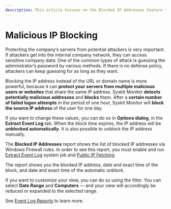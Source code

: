 ```yaml
---
description: This article focuses on the Blocked IP Addresses feature that creates a list of blocked IP addresses via Windows Firewall rules.
---
```


# Malicious IP Blocking

Protecting the company’s servers from potential attackers is very important. If attackers get into the internal company network, they can access sensitive company data. One of the common types of attack is guessing the administrator’s password by various methods. If there is no defense policy, attackers can keep guessing for as long as they want.

Blocking the IP address instead of the URL or domain name is more powerful, because it can **protect your servers from multiple malicious users or websites** that share the same IP address. Syskit Monitor **detects potentially malicious addresses** and **blocks** them. After a **certain number of failed logon attempts** in the period of one hour, Syskit Monitor will **block the source IP address** of the user for one day.

If you want to change these values, you can do so in **Options dialog**, in the **Extract Event Log** tab. When the block time expires, the IP address will be **unblocked automatically**. It is also possible to unblock the IP address manually.

The **Blocked IP Addresses** report shows the list of blocked IP addresses via Windows Firewall rules. In order to see this report, you must enable and run [Extract Event Log](../get-to-know-syskit-monitor/backstage-screen/configuration/options.md#extract-event-log) system job and [Public IP Fetching](../get-to-know-syskit-monitor/backstage-screen/configuration/options.md#general).

The report shows you the blocked IP address, date and exact time of the block, and date and exact time of the automatic unblock.

If you want to customize your view, you can do so using the filter. You can select **Date Range** and **Computers** — and your view will accordingly be reduced or expanded to the selected range.

See [Event Log Reports](../get-to-know-syskit-monitor/reports/event-log-reports.md) to learn more.

